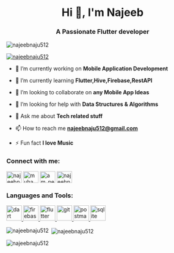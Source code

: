 <h1 align="center">Hi 👋, I'm Najeeb</h1>
<h3 align="center">A Passionate Flutter developer</h3>

<p align="left"> <img src="https://komarev.com/ghpvc/?username=najeebnaju512&label=Profile%20views&color=0e75b6&style=flat" alt="najeebnaju512" /> </p>

<p align="left"> <a href="https://twitter.com/najeebnaju512" target="blank"><img src="https://img.shields.io/twitter/follow/najeebnaju512?logo=twitter&style=for-the-badge" alt="najeebnaju512" /></a> </p>

- 🔭 I’m currently working on **Mobile Application Development**

- 🌱 I’m currently learning **Flutter,Hive,Firebase,RestAPI**

- 👯 I’m looking to collaborate on **any Mobile App Ideas**

- 🤝 I’m looking for help with **Data Structures & Algorithms**

- 💬 Ask me about **Tech related stuff**

- 📫 How to reach me **najeebnaju512@gmail.com**

- ⚡ Fun fact **I love Music**

<h3 align="left">Connect with me:</h3>
<p align="left">
<a href="https://twitter.com/najeebnaju512" target="blank"><img align="center" src="https://raw.githubusercontent.com/rahuldkjain/github-profile-readme-generator/master/src/images/icons/Social/twitter.svg" alt="najeebnaju512" height="30" width="40" /></a>
<a href="https://linkedin.com/in/muhammednajeebay" target="blank"><img align="center" src="https://raw.githubusercontent.com/rahuldkjain/github-profile-readme-generator/master/src/images/icons/Social/linked-in-alt.svg" alt="muhammednajeebay" height="30" width="40" /></a>
<a href="https://instagram.com/am_neji" target="blank"><img align="center" src="https://raw.githubusercontent.com/rahuldkjain/github-profile-readme-generator/master/src/images/icons/Social/instagram.svg" alt="am_neji" height="30" width="40" /></a>
<a href="https://www.leetcode.com/najeebnaju512" target="blank"><img align="center" src="https://raw.githubusercontent.com/rahuldkjain/github-profile-readme-generator/master/src/images/icons/Social/leet-code.svg" alt="najeebnaju512" height="30" width="40" /></a>
</p>

<h3 align="left">Languages and Tools:</h3>
<p align="left"> <a href="https://dart.dev" target="_blank" rel="noreferrer"> <img src="https://www.vectorlogo.zone/logos/dartlang/dartlang-icon.svg" alt="dart" width="40" height="40"/> </a> <a href="https://firebase.google.com/" target="_blank" rel="noreferrer"> <img src="https://www.vectorlogo.zone/logos/firebase/firebase-icon.svg" alt="firebase" width="40" height="40"/> </a> <a href="https://flutter.dev" target="_blank" rel="noreferrer"> <img src="https://www.vectorlogo.zone/logos/flutterio/flutterio-icon.svg" alt="flutter" width="40" height="40"/> </a> <a href="https://git-scm.com/" target="_blank" rel="noreferrer"> <img src="https://www.vectorlogo.zone/logos/git-scm/git-scm-icon.svg" alt="git" width="40" height="40"/> </a> <a href="https://postman.com" target="_blank" rel="noreferrer"> <img src="https://www.vectorlogo.zone/logos/getpostman/getpostman-icon.svg" alt="postman" width="40" height="40"/> </a> <a href="https://www.sqlite.org/" target="_blank" rel="noreferrer"> <img src="https://www.vectorlogo.zone/logos/sqlite/sqlite-icon.svg" alt="sqlite" width="40" height="40"/> </a> </p>

<p><img align="left" src="https://github-readme-stats.vercel.app/api/top-langs?username=najeebnaju512&show_icons=true&locale=en&layout=compact" alt="najeebnaju512" /></p>

<p>&nbsp;<img align="center" src="https://github-readme-stats.vercel.app/api?username=najeebnaju512&show_icons=true&locale=en" alt="najeebnaju512" /></p>

<p><img align="center" src="https://github-readme-streak-stats.herokuapp.com/?user=najeebnaju512&" alt="najeebnaju512" /></p>
